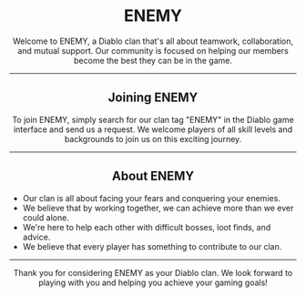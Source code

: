 <h1 style="text-align: center;">ENEMY</h1>
<p style="text-align: center;">Welcome to ENEMY, a Diablo clan that's all about teamwork, collaboration, and mutual support. Our community is focused on helping our members become the best they can be in the game.</p>
<hr>
<h2 style="text-align: center;">Joining ENEMY</h2>
<p style="text-align: center;">To join ENEMY, simply search for our clan tag "ENEMY" in the Diablo game interface and send us a request. We welcome players of all skill levels and backgrounds to join us on this exciting journey.</p>
<hr>
<h2 style="text-align: center;">About ENEMY</h2>
<ul>
  <li>Our clan is all about facing your fears and conquering your enemies.</li>
  <li>We believe that by working together, we can achieve more than we ever could alone.</li>
  <li>We're here to help each other with difficult bosses, loot finds, and advice.</li>
  <li>We believe that every player has something to contribute to our clan.</li>
</ul>
<hr>
<p style="text-align: center;">Thank you for considering ENEMY as your Diablo clan. We look forward to playing with you and helping you achieve your gaming goals!</p>



